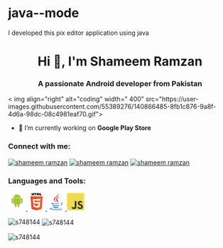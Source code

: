 # java--mode
I developed this pix editor application using java 

   <h1 align="center">Hi 👋, I'm Shameem Ramzan</h1>
<h3 align="center">A passionate Android developer from Pakistan</h3>
< img align="right" alt="coding" width=" 400" src="https://user-images.githubusercontent.com/55389276/140866485-8fb1c876-9a8f-4d6a-98dc-08c4981eaf70.gif">

- 🔭 I’m currently working on **Google Play Store**

<h3 align="left">Connect with me:</h3>
<p align="left">
<a href="https://linkedin.com/in/shameem ramzan" target="blank"><img align="center" src="https://raw.githubusercontent.com/rahuldkjain/github-profile-readme-generator/master/src/images/icons/Social/linked-in-alt.svg" alt="shameem ramzan" height="30" width="40" /></a>
<a href="https://fb.com/shameem ramzan" target="blank"><img align="center" src="https://raw.githubusercontent.com/rahuldkjain/github-profile-readme-generator/master/src/images/icons/Social/facebook.svg" alt="shameem ramzan" height="30" width="40" /></a>
<a href="https://instagram.com/shameem ramzan" target="blank"><img align="center" src="https://raw.githubusercontent.com/rahuldkjain/github-profile-readme-generator/master/src/images/icons/Social/instagram.svg" alt="shameem ramzan" height="30" width="40" /></a>
</p>

<h3 align="left">Languages and Tools:</h3>
<p align="left"> <a href="https://developer.android.com" target="_blank" rel="noreferrer"> <img src="https://raw.githubusercontent.com/devicons/devicon/master/icons/android/android-original-wordmark.svg" alt="android" width="40" height="40"/> </a> <a href="https://www.w3.org/html/" target="_blank" rel="noreferrer"> <img src="https://raw.githubusercontent.com/devicons/devicon/master/icons/html5/html5-original-wordmark.svg" alt="html5" width="40" height="40"/> </a> <a href="https://www.java.com" target="_blank" rel="noreferrer"> <img src="https://raw.githubusercontent.com/devicons/devicon/master/icons/java/java-original.svg" alt="java" width="40" height="40"/> </a> <a href="https://developer.mozilla.org/en-US/docs/Web/JavaScript" target="_blank" rel="noreferrer"> <img src="https://raw.githubusercontent.com/devicons/devicon/master/icons/javascript/javascript-original.svg" alt="javascript" width="40" height="40"/> </a> </p>

<p><img align="left" src="https://github-readme-stats.vercel.app/api/top-langs?username=s748144&show_icons=true&locale=en&layout=compact" alt="s748144" /></p>

<p>&nbsp;<img align="center" src="https://github-readme-stats.vercel.app/api?username=s748144&show_icons=true&locale=en" alt="s748144" /></p>

<p><img align="center" src="https://github-readme-streak-stats.herokuapp.com/?user=s748144&" alt="s748144" /></p>
